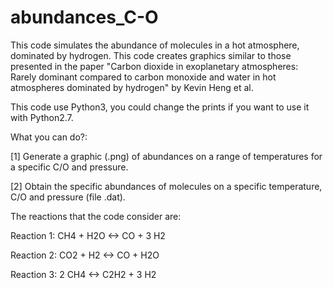 # abundances_C-O
This code simulates the abundance of molecules in a hot atmosphere, dominated by hydrogen.  This code creates graphics similar to those presented in the paper "Carbon dioxide in exoplanetary atmospheres: Rarely dominant compared to carbon monoxide and water in hot atmospheres dominated by hydrogen" by Kevin Heng et al.

This code use Python3, you could change the prints if you want to use it with Python2.7.

What you can do?:

 [1] Generate a graphic (.png) of abundances on a range of temperatures for a specific C/O and pressure.
 
 [2] Obtain the specific abundances of molecules on a specific temperature, C/O and pressure (file .dat).
 
The reactions that the code consider are:

  Reaction 1: CH4 + H2O <-> CO + 3 H2
  
  Reaction 2: CO2 + H2 <-> CO + H2O
  
  Reaction 3: 2 CH4 <-> C2H2 + 3 H2

